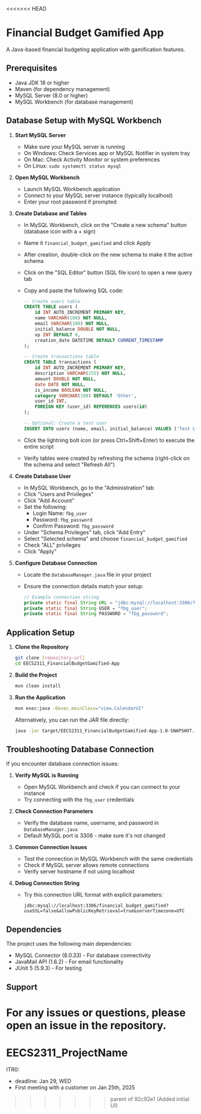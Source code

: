 <<<<<<< HEAD
# Financial Budget Gamified App

A Java-based financial budgeting application with gamification features.

## Prerequisites

- Java JDK 18 or higher
- Maven (for dependency management)
- MySQL Server (8.0 or higher)
- MySQL Workbench (for database management)

## Database Setup with MySQL Workbench

1. **Start MySQL Server**
   - Make sure your MySQL server is running
   - On Windows: Check Services app or MySQL Notifier in system tray
   - On Mac: Check Activity Monitor or system preferences
   - On Linux: `sudo systemctl status mysql`

2. **Open MySQL Workbench**
   - Launch MySQL Workbench application
   - Connect to your MySQL server instance (typically localhost)
   - Enter your root password if prompted

3. **Create Database and Tables**
   - In MySQL Workbench, click on the "Create a new schema" button (database icon with a + sign)
   - Name it `financial_budget_gamified` and click Apply
   - After creation, double-click on the new schema to make it the active schema
   - Click on the "SQL Editor" button (SQL file icon) to open a new query tab
   - Copy and paste the following SQL code:

     ```sql
     -- Create users table
     CREATE TABLE users (
         id INT AUTO_INCREMENT PRIMARY KEY,
         name VARCHAR(100) NOT NULL,
         email VARCHAR(100) NOT NULL,
         initial_balance DOUBLE NOT NULL,
         xp INT DEFAULT 0,
         creation_date DATETIME DEFAULT CURRENT_TIMESTAMP
     );
     
     -- Create transactions table
     CREATE TABLE transactions (
         id INT AUTO_INCREMENT PRIMARY KEY,
         description VARCHAR(255) NOT NULL,
         amount DOUBLE NOT NULL,
         date DATE NOT NULL,
         is_income BOOLEAN NOT NULL,
         category VARCHAR(100) DEFAULT 'Other',
         user_id INT,
         FOREIGN KEY (user_id) REFERENCES users(id)
     );
     
     -- Optional: Create a test user
     INSERT INTO users (name, email, initial_balance) VALUES ('Test User', 'test@example.com', 1000.00);
     ```

   - Click the lightning bolt icon (or press Ctrl+Shift+Enter) to execute the entire script
   - Verify tables were created by refreshing the schema (right-click on the schema and select "Refresh All")

4. **Create Database User**
   - In MySQL Workbench, go to the "Administration" tab
   - Click "Users and Privileges"
   - Click "Add Account"
   - Set the following:
     - Login Name: `fbg_user`
     - Password: `fbg_password`
     - Confirm Password: `fbg_password`
   - Under "Schema Privileges" tab, click "Add Entry"
   - Select "Selected schema" and choose `financial_budget_gamified`
   - Check "ALL" privileges
   - Click "Apply"

5. **Configure Database Connection**
   - Locate the `DatabaseManager.java` file in your project
   - Ensure the connection details match your setup:

     ```java
     // Example connection string
     private static final String URL = "jdbc:mysql://localhost:3306/financial_budget_gamified";
     private static final String USER = "fbg_user";
     private static final String PASSWORD = "fbg_password";
     ```

## Application Setup

1. **Clone the Repository**
   ```bash
   git clone [repository-url]
   cd EECS2311_FinancialBudgetGamified-App
   ```

2. **Build the Project**
   ```bash
   mvn clean install
   ```

3. **Run the Application**
   ```bash
   mvn exec:java -Dexec.mainClass="view.CalendarUI"
   ```
   
   Alternatively, you can run the JAR file directly:
   ```bash
   java -jar target/EECS2311_FinancialBudgetGamified-App-1.0-SNAPSHOT.jar
   ```

## Troubleshooting Database Connection

If you encounter database connection issues:

1. **Verify MySQL is Running**
   - Open MySQL Workbench and check if you can connect to your instance
   - Try connecting with the `fbg_user` credentials

2. **Check Connection Parameters**
   - Verify the database name, username, and password in `DatabaseManager.java`
   - Default MySQL port is 3306 - make sure it's not changed

3. **Common Connection Issues**
   - Test the connection in MySQL Workbench with the same credentials
   - Check if MySQL server allows remote connections
   - Verify server hostname if not using localhost

4. **Debug Connection String**
   - Try this connection URL format with explicit parameters:
     ```
     jdbc:mysql://localhost:3306/financial_budget_gamified?useSSL=false&allowPublicKeyRetrieval=true&serverTimezone=UTC
     ```

## Dependencies

The project uses the following main dependencies:
- MySQL Connector (8.0.33) - For database connectivity
- JavaMail API (1.6.2) - For email functionality
- JUnit 5 (5.9.3) - For testing

## Support

For any issues or questions, please open an issue in the repository.
=======
# EECS2311_ProjectName
ITR0: 
- deadline: Jan 29, WED
- First meeting with a customer on Jan 25th, 2025
>>>>>>> parent of 92c92e1 (Added initial UI)
